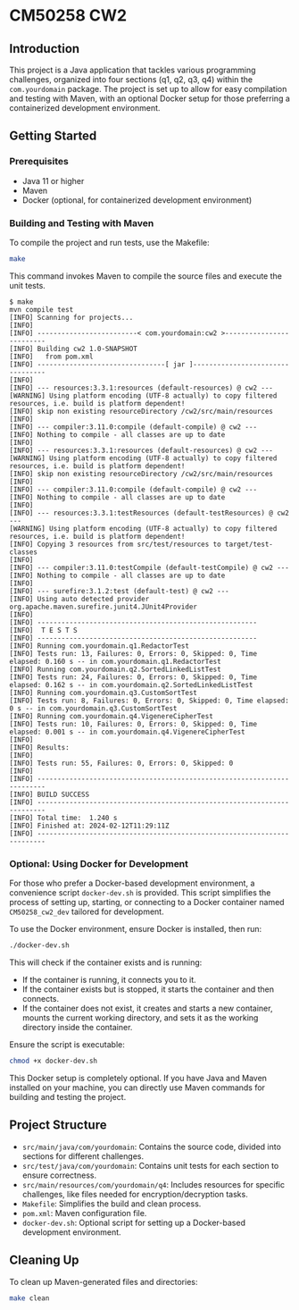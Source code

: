 # CM50258 CW2

## Introduction
This project is a Java application that tackles various programming challenges, organized into four sections (q1, q2, q3, q4) within the `com.yourdomain` package. The project is set up to allow for easy compilation and testing with Maven, with an optional Docker setup for those preferring a containerized development environment.

## Getting Started

### Prerequisites
- Java 11 or higher
- Maven
- Docker (optional, for containerized development environment)

### Building and Testing with Maven
To compile the project and run tests, use the Makefile:

```bash
make
```

This command invokes Maven to compile the source files and execute the unit tests.

```console
$ make
mvn compile test
[INFO] Scanning for projects...
[INFO] 
[INFO] -------------------------< com.yourdomain:cw2 >-------------------------
[INFO] Building cw2 1.0-SNAPSHOT
[INFO]   from pom.xml
[INFO] --------------------------------[ jar ]---------------------------------
[INFO] 
[INFO] --- resources:3.3.1:resources (default-resources) @ cw2 ---
[WARNING] Using platform encoding (UTF-8 actually) to copy filtered resources, i.e. build is platform dependent!
[INFO] skip non existing resourceDirectory /cw2/src/main/resources
[INFO] 
[INFO] --- compiler:3.11.0:compile (default-compile) @ cw2 ---
[INFO] Nothing to compile - all classes are up to date
[INFO] 
[INFO] --- resources:3.3.1:resources (default-resources) @ cw2 ---
[WARNING] Using platform encoding (UTF-8 actually) to copy filtered resources, i.e. build is platform dependent!
[INFO] skip non existing resourceDirectory /cw2/src/main/resources
[INFO] 
[INFO] --- compiler:3.11.0:compile (default-compile) @ cw2 ---
[INFO] Nothing to compile - all classes are up to date
[INFO] 
[INFO] --- resources:3.3.1:testResources (default-testResources) @ cw2 ---
[WARNING] Using platform encoding (UTF-8 actually) to copy filtered resources, i.e. build is platform dependent!
[INFO] Copying 3 resources from src/test/resources to target/test-classes
[INFO] 
[INFO] --- compiler:3.11.0:testCompile (default-testCompile) @ cw2 ---
[INFO] Nothing to compile - all classes are up to date
[INFO] 
[INFO] --- surefire:3.1.2:test (default-test) @ cw2 ---
[INFO] Using auto detected provider org.apache.maven.surefire.junit4.JUnit4Provider
[INFO] 
[INFO] -------------------------------------------------------
[INFO]  T E S T S
[INFO] -------------------------------------------------------
[INFO] Running com.yourdomain.q1.RedactorTest
[INFO] Tests run: 13, Failures: 0, Errors: 0, Skipped: 0, Time elapsed: 0.160 s -- in com.yourdomain.q1.RedactorTest
[INFO] Running com.yourdomain.q2.SortedLinkedListTest
[INFO] Tests run: 24, Failures: 0, Errors: 0, Skipped: 0, Time elapsed: 0.162 s -- in com.yourdomain.q2.SortedLinkedListTest
[INFO] Running com.yourdomain.q3.CustomSortTest
[INFO] Tests run: 8, Failures: 0, Errors: 0, Skipped: 0, Time elapsed: 0 s -- in com.yourdomain.q3.CustomSortTest
[INFO] Running com.yourdomain.q4.VigenereCipherTest
[INFO] Tests run: 10, Failures: 0, Errors: 0, Skipped: 0, Time elapsed: 0.001 s -- in com.yourdomain.q4.VigenereCipherTest
[INFO] 
[INFO] Results:
[INFO] 
[INFO] Tests run: 55, Failures: 0, Errors: 0, Skipped: 0
[INFO] 
[INFO] ------------------------------------------------------------------------
[INFO] BUILD SUCCESS
[INFO] ------------------------------------------------------------------------
[INFO] Total time:  1.240 s
[INFO] Finished at: 2024-02-12T11:29:11Z
[INFO] ------------------------------------------------------------------------
```

### Optional: Using Docker for Development
For those who prefer a Docker-based development environment, a convenience script `docker-dev.sh` is provided. This script simplifies the process of setting up, starting, or connecting to a Docker container named `CM50258_cw2_dev` tailored for development.

To use the Docker environment, ensure Docker is installed, then run:

```bash
./docker-dev.sh
```

This will check if the container exists and is running:
- If the container is running, it connects you to it.
- If the container exists but is stopped, it starts the container and then connects.
- If the container does not exist, it creates and starts a new container, mounts the current working directory, and sets it as the working directory inside the container.

Ensure the script is executable:

```bash
chmod +x docker-dev.sh
```

This Docker setup is completely optional. If you have Java and Maven installed on your machine, you can directly use Maven commands for building and testing the project.

## Project Structure
- `src/main/java/com/yourdomain`: Contains the source code, divided into sections for different challenges.
- `src/test/java/com/yourdomain`: Contains unit tests for each section to ensure correctness.
- `src/main/resources/com/yourdomain/q4`: Includes resources for specific challenges, like files needed for encryption/decryption tasks.
- `Makefile`: Simplifies the build and clean process.
- `pom.xml`: Maven configuration file.
- `docker-dev.sh`: Optional script for setting up a Docker-based development environment.

## Cleaning Up
To clean up Maven-generated files and directories:

```bash
make clean
```